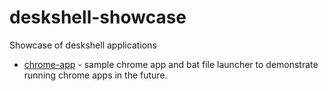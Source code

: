 deskshell-showcase
==================

Showcase of deskshell applications

*  [chrome-app](chrome-app) - sample chrome app and bat file launcher to demonstrate running chrome apps in the future.
